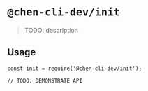 # `@chen-cli-dev/init`

> TODO: description

## Usage

```
const init = require('@chen-cli-dev/init');

// TODO: DEMONSTRATE API
```
